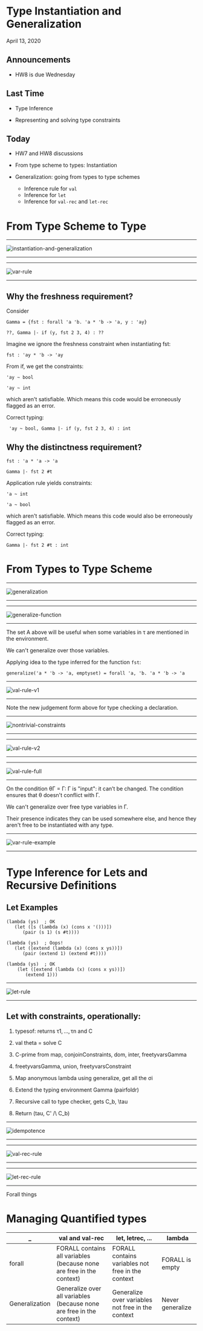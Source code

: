# Type Instantiation and Generalization

April 13, 2020

## Announcements

 * HW8 is due Wednesday


## Last Time

* Type Inference

* Representing and solving type constraints

## Today

* HW7 and HW8 discussions

* From type scheme to types: Instantiation

* Generalization: going from types to type schemes
  * Inference rule for `val`
  * Inference for `let`
  * Inference for `val-rec` and `let-rec`

# From Type Scheme to Type

<hr>
<img src="17-type-instantiation-generalization/instantiation-and-generalization.png" alt="instantiation-and-generalization" />
<hr>


<hr>
<img src="17-type-instantiation-generalization/var-rule.png" alt="var-rule" />
<hr>


## Why the freshness requirement?

Consider
```
Gamma = {fst : forall 'a 'b. 'a * 'b -> 'a, y : 'ay}

??, Gamma |- if (y, fst 2 3, 4) : ??
```

Imagine we ignore the freshness constraint when instantiating fst:
```
fst : 'ay * 'b -> 'ay
```

From if, we get the constraints:
```
'ay ~ bool

'ay ~ int
```
which aren't satisfiable. Which means this code would be erroneously flagged as 
an error.

Correct typing:
```
 'ay ~ bool, Gamma |- if (y, fst 2 3, 4) : int
```

## Why the distinctness requirement?

```
fst : 'a * 'a -> 'a

Gamma |- fst 2 #t
```

Application rule yields constraints:

```
'a ~ int

'a ~ bool
```

which aren't satisfiable. Which means this code would also be erroneously 
flagged as an error.

Correct typing:
```
Gamma |- fst 2 #t : int
```

# From Types to Type Scheme

<hr>
<img src="17-type-instantiation-generalization/generalization.png" alt="generalization" />
<hr>

<hr>
<img src="17-type-instantiation-generalization/generalize-function.png" alt="generalize-function" />
<hr>

The set A above will be useful when some variables in τ are mentioned in the 
environment.

We can't generalize over those variables.

Applying idea to the type inferred for the function `fst`:

```
generalize('a * 'b -> 'a, emptyset) = forall 'a, 'b. 'a * 'b -> 'a
```

<hr>
<img src="17-type-instantiation-generalization/val-rule-v1.png" alt="val-rule-v1" />
<hr>

Note the new judgement form above for type checking a declaration.

<hr>
<img src="17-type-instantiation-generalization/nontrivial-constraints.png" alt="nontrivial-constraints" />
<hr>

<hr>
<img src="17-type-instantiation-generalization/val-rule-v2.png" alt="val-rule-v2" />
<hr>

<hr>
<img src="17-type-instantiation-generalization/val-rule-full.png" alt="val-rule-full" />
<hr>


On the condition θΓ = Γ: Γ is "input": it can’t be changed.
The condition ensures that θ doesn't conflict with Γ.

We can't generalize over free type variables in Γ.

Their presence indicates they can be used somewhere else, and hence they aren't 
free to be instantiated with any type.

<hr>
<img src="17-type-instantiation-generalization/var-rule-example.png" alt="var-rule-example" />
<hr>

# Type Inference for Lets and Recursive Definitions


## Let Examples
```
(lambda (ys)  ; OK
   (let ([s (lambda (x) (cons x '()))])
      (pair (s 1) (s #t))))

(lambda (ys)  ; Oops!
   (let ([extend (lambda (x) (cons x ys))])
      (pair (extend 1) (extend #t))))

(lambda (ys)  ; OK
    (let ([extend (lambda (x) (cons x ys))])
       (extend 1)))
```
<hr>
<img src="17-type-instantiation-generalization/let-rule.png" alt="let-rule" />
<hr>

## Let with constraints, operationally:

1. typesof: returns τ1, …, τn and C

2. val theta = solve C

3. C-prime from map, conjoinConstraints, dom, inter, freetyvarsGamma

4. freetyvarsGamma, union, freetyvarsConstraint

5. Map anonymous lambda using generalize, get all the σi

6. Extend the typing environment Gamma (pairfoldr)

7. Recursive call to type checker, gets C_b, \tau

8. Return (tau, C' /\ C_b)

<hr>
<img src="17-type-instantiation-generalization/idempotence.png" alt="idempotence" />
<hr>

<hr>
<img src="17-type-instantiation-generalization/val-rec-rule.png" alt="val-rec-rule" />
<hr>

 
<hr>
<img src="17-type-instantiation-generalization/let-rec-rule.png" alt="let-rec-rule" />
<hr>

Forall things

# Managing Quantified types

|   _     | val and val-rec | let, letrec, ... | lambda |
| ------- | --------------- | ---------------- | ------ |
| forall | FORALL contains all variables (because none are free in the context) | FORALL contains variables not free in the context | FORALL is empty |
| Generalization | Generalize over all variables (because none are free in the context)	| Generalize over variables not free in the context	| Never generalize |
